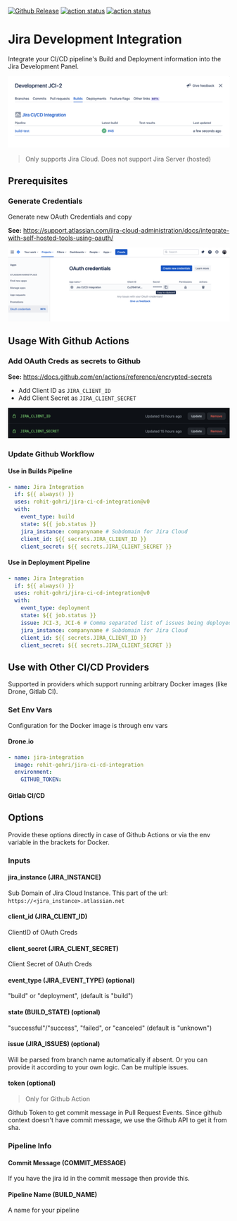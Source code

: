 [![Github Release](https://img.shields.io/github/v/release/rohit-gohri/jira-ci-cd-integration?style=flat)](https://github.com/rohit-gohri/jira-ci-cd-integration/releases)
<a href="https://github.com/rohit-gohri/jira-ci-cd-integration/actions"><img alt="action status" src="https://github.com/rohit-gohri/jira-ci-cd-integration/workflows/build-test/badge.svg"></a>
<a href="https://github.com/rohit-gohri/jira-ci-cd-integration/actions"><img alt="action status" src="https://github.com/rohit-gohri/jira-ci-cd-integration/workflows/release/badge.svg"></a>

# Jira Development Integration

Integrate your CI/CD pipeline's Build and Deployment information into the Jira Development Panel.

![Builds Panel Preview](./docs/builds-panel.png)

> Only supports Jira Cloud. Does not support Jira Server (hosted)

## Prerequisites

### Generate Credentials

Generate new OAuth Credentials and copy

**See:** <https://support.atlassian.com/jira-cloud-administration/docs/integrate-with-self-hosted-tools-using-oauth/>

![OAuth Creds Screen](./docs/oauth-creds.png)

## Usage With Github Actions

### Add OAuth Creds as secrets to Github

**See:** <https://docs.github.com/en/actions/reference/encrypted-secrets>

- Add Client ID as `JIRA_CLIENT_ID`
- Add Client Secret as `JIRA_CLIENT_SECRET`

![Github Secrets](./docs/github-secrets.png)

### Update Github Workflow

#### Use in Builds Pipeline

```yaml
- name: Jira Integration
  if: ${{ always() }}
  uses: rohit-gohri/jira-ci-cd-integration@v0
  with:
    event_type: build
    state: ${{ job.status }}
    jira_instance: companyname # Subdomain for Jira Cloud
    client_id: ${{ secrets.JIRA_CLIENT_ID }}
    client_secret: ${{ secrets.JIRA_CLIENT_SECRET }}
```

#### Use in Deployment Pipeline

```yaml
- name: Jira Integration
  if: ${{ always() }}
  uses: rohit-gohri/jira-ci-cd-integration@v0
  with:
    event_type: deployment
    state: ${{ job.status }}
    issue: JCI-3, JCI-6 # Comma separated list of issues being deployed/released. You are expected to generate this yourself in a previous step
    jira_instance: companyname # Subdomain for Jira Cloud
    client_id: ${{ secrets.JIRA_CLIENT_ID }}
    client_secret: ${{ secrets.JIRA_CLIENT_SECRET }}
```

## Use with Other CI/CD Providers

Supported in providers which support running arbitrary Docker images (like Drone, Gitlab CI).

### Set Env Vars

Configuration for the Docker image is through env vars

#### Drone.io

<!-- TODO -->

```yaml
- name: jira-integration
  image: rohit-gohri/jira-ci-cd-integration
  environment:
    GITHUB_TOKEN:
```

#### Gitlab CI/CD

<!-- TODO -->

## Options

Provide these options directly in case of Github Actions or via the env variable in the brackets for Docker.

### Inputs

#### jira_instance (JIRA_INSTANCE)

Sub Domain of Jira Cloud Instance. This part of the url: `https://<jira_instance>.atlassian.net`

#### client_id (JIRA_CLIENT_ID)

ClientID of OAuth Creds

#### client_secret (JIRA_CLIENT_SECRET)

Client Secret of OAuth Creds

#### event_type (JIRA_EVENT_TYPE) (optional)

"build" or "deployment", (default is "build")

#### state (BUILD_STATE) (optional)

"successful"/"success", "failed", or "canceled" (default is "unknown")

#### issue (JIRA_ISSUES) (optional)

Will be parsed from branch name automatically if absent. Or you can provide it according to your own logic. Can be multiple issues.

#### token (optional)

> Only for Github Action

Github Token to get commit message in Pull Request Events. Since github context doesn't have commit message, we use the Github API to get it from sha.

### Pipeline Info

#### Commit Message (COMMIT_MESSAGE)

If you have the jira id in the commit message then provide this.

#### Pipeline Name (BUILD_NAME)

A name for your pipeline
